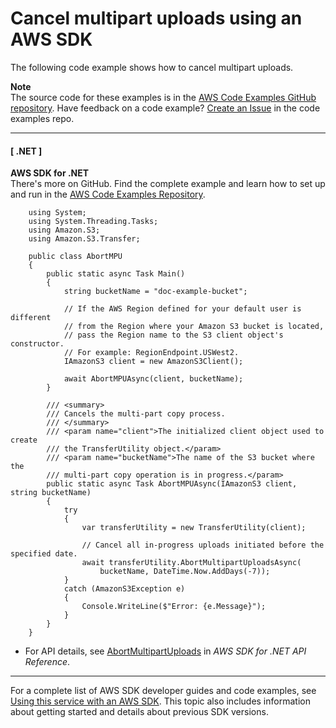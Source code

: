 # Cancel multipart uploads using an AWS SDK<a name="example_s3_CancelMultipartUpload_section"></a>

The following code example shows how to cancel multipart uploads\.

**Note**  
The source code for these examples is in the [AWS Code Examples GitHub repository](https://github.com/awsdocs/aws-doc-sdk-examples)\. Have feedback on a code example? [Create an Issue](https://github.com/awsdocs/aws-doc-sdk-examples/issues/new/choose) in the code examples repo\. 

------
#### [ \.NET ]

**AWS SDK for \.NET**  
 There's more on GitHub\. Find the complete example and learn how to set up and run in the [AWS Code Examples Repository](https://github.com/awsdocs/aws-doc-sdk-examples/tree/main/dotnetv3/S3#code-examples)\. 
  

```
    using System;
    using System.Threading.Tasks;
    using Amazon.S3;
    using Amazon.S3.Transfer;

    public class AbortMPU
    {
        public static async Task Main()
        {
            string bucketName = "doc-example-bucket";

            // If the AWS Region defined for your default user is different
            // from the Region where your Amazon S3 bucket is located,
            // pass the Region name to the S3 client object's constructor.
            // For example: RegionEndpoint.USWest2.
            IAmazonS3 client = new AmazonS3Client();

            await AbortMPUAsync(client, bucketName);
        }

        /// <summary>
        /// Cancels the multi-part copy process.
        /// </summary>
        /// <param name="client">The initialized client object used to create
        /// the TransferUtility object.</param>
        /// <param name="bucketName">The name of the S3 bucket where the
        /// multi-part copy operation is in progress.</param>
        public static async Task AbortMPUAsync(IAmazonS3 client, string bucketName)
        {
            try
            {
                var transferUtility = new TransferUtility(client);

                // Cancel all in-progress uploads initiated before the specified date.
                await transferUtility.AbortMultipartUploadsAsync(
                    bucketName, DateTime.Now.AddDays(-7));
            }
            catch (AmazonS3Exception e)
            {
                Console.WriteLine($"Error: {e.Message}");
            }
        }
    }
```
+  For API details, see [AbortMultipartUploads](https://docs.aws.amazon.com/goto/DotNetSDKV3/s3-2006-03-01/AbortMultipartUploads) in *AWS SDK for \.NET API Reference*\. 

------

For a complete list of AWS SDK developer guides and code examples, see [Using this service with an AWS SDK](UsingAWSSDK.md#sdk-general-information-section)\. This topic also includes information about getting started and details about previous SDK versions\.